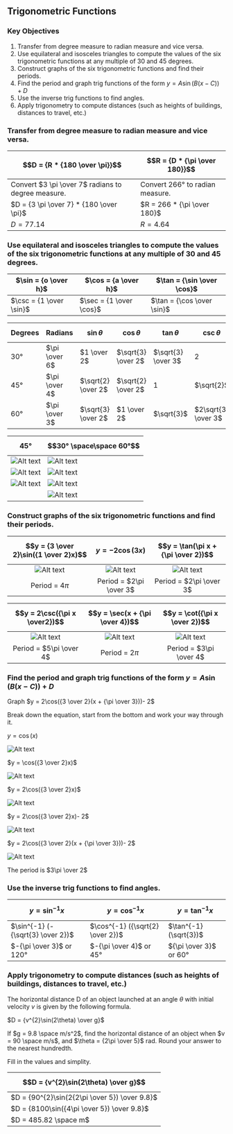 ## Trigonometric Functions

### Key Objectives

1. Transfer from degree measure to radian measure and vice versa.
2. Use equilateral and isosceles triangles to compute the values of the six trigonometric functions at any multiple of 30 and 45 degrees.
3. Construct graphs of the six trigonometric functions and find their periods.
4. Find the period and graph trig functions of the form $y = A \sin(B (x - C)) + D$
5. Use the inverse trig functions to find angles.
6. Apply trigonometry to compute distances (such as heights of buildings, distances to travel, etc.)

### Transfer from degree measure to radian measure and vice versa.

| $$D = {R * {180 \over \pi}}$$                      | $$R = {D * {\pi \over 180}}$$   |
|----------------------------------------------------|---------------------------------|
| Convert $3 \pi \over 7$ radians to degree measure. | Convert 266° to radian measure. |
| $D = {3 \pi \over 7} * {180 \over \pi}$            | $R = 266 * {\pi \over 180}$     |
| $D = 77.14$                                       | $R = 4.64$                     |


### Use equilateral and isosceles triangles to compute the values of the six trigonometric functions at any multiple of 30 and 45 degrees.

|$\sin = {o \over h}$|$\cos = {a \over h}$|$\tan = {\sin \over \cos}$|
|-|-|-|
|$\csc = {1 \over \sin}$|$\sec = {1 \over \cos}$|$\tan = {\cos \over \sin}$|

|Degrees|Radians|$$\sin\theta$$|$$\cos\theta$$|$$\tan\theta$$|$$\csc\theta$$|$$\sec\theta$$|$$\cot\theta$$|
|-|-|-|-|-|-|-|-|
|$30°$|$\pi \over 6$|$1 \over 2$|$\sqrt{3} \over 2$|$\sqrt{3} \over 3$|$2$|$2\sqrt{3} \over 3$|$\sqrt{3}$|
|$45°$|$\pi \over 4$|$\sqrt{2} \over 2$|$\sqrt{2} \over 2$|$1$|$\sqrt{2}$|$\sqrt{2}$|$1$|
|$60°$|$\pi \over 3$|$\sqrt{3} \over 2$|$1 \over 2$|$\sqrt{3}$|$2\sqrt{3} \over 3$|$2$|$\sqrt{3} \over 3$|

|$$45°$$|$$30° \space\space 60°$$|
|-|-|
|![Alt text](https://github.com/Jase-Dryden/Math/blob/f2a5465617e98419dbb507c4220d5dfe5a5a8cfe/TrigonometricFunctions/image-11.png)|![Alt text](https://github.com/Jase-Dryden/Math/blob/f2a5465617e98419dbb507c4220d5dfe5a5a8cfe/TrigonometricFunctions/image-7.png)|
|![Alt text](https://github.com/Jase-Dryden/Math/blob/f2a5465617e98419dbb507c4220d5dfe5a5a8cfe/TrigonometricFunctions/image-12.png)|![Alt text](https://github.com/Jase-Dryden/Math/blob/f2a5465617e98419dbb507c4220d5dfe5a5a8cfe/TrigonometricFunctions/image-8.png)|
|![Alt text](https://github.com/Jase-Dryden/Math/blob/f2a5465617e98419dbb507c4220d5dfe5a5a8cfe/TrigonometricFunctions/image-13.png)|![Alt text](https://github.com/Jase-Dryden/Math/blob/f2a5465617e98419dbb507c4220d5dfe5a5a8cfe/TrigonometricFunctions/image-9.png)|
||![Alt text](https://github.com/Jase-Dryden/Math/blob/f2a5465617e98419dbb507c4220d5dfe5a5a8cfe/TrigonometricFunctions/image-10.png)|

### Construct graphs of the six trigonometric functions and find their periods.

|$$y = {3 \over 2}\sin({1 \over 2}x)$$|$$y = -2\cos(3x)$$      |$$y = \tan(\pi x + {\pi \over 2})$$|
|:-----------------------------------:|:----------------------:|:---------------------------------:|
|![Alt text](https://github.com/Jase-Dryden/Math/blob/58053dae4f13e5d7d46d0b515179ab6a465be556/TrigonometricFunctions/image-3.png)|![Alt text](https://github.com/Jase-Dryden/Math/blob/58053dae4f13e5d7d46d0b515179ab6a465be556/TrigonometricFunctions/image-2.png)|![Alt text](https://github.com/Jase-Dryden/Math/blob/58053dae4f13e5d7d46d0b515179ab6a465be556/TrigonometricFunctions/image-5.png)|
|Period = $4\pi$|Period = $2\pi \over 3$ |Period = $2\pi \over 3$|

|$$y = 2\csc({\pi x \over2})$$|$$y = \sec(x + {\pi \over 4})$$|$$y = \cot({\pi x \over 2})$$ |
|:---------------------------:|:-----------------------------:|:----------------------------:|
|![Alt text](https://github.com/Jase-Dryden/Math/blob/af48f62ff658b77e3655ac6e89a3b60f784d05ea/TrigonometricFunctions/image-6.png)|![Alt text](https://github.com/Jase-Dryden/Math/blob/af48f62ff658b77e3655ac6e89a3b60f784d05ea/TrigonometricFunctions/image-4.png)|![Alt text](image-14.png)|
|Period = $5\pi \over 4$|Period = $2\pi$|Period = $3\pi \over 4$|
### Find the period and graph trig functions of the form $y = A \sin(B (x - C)) + D$

Graph $y = 2\cos({3 \over 2}(x + {\pi \over 3}))- 2$

Break down the equation, start from the bottom and work your way through it.

$y = \cos(x)$

![Alt text](image.png)

$y = \cos({3 \over 2}x)$

![Alt text](<Screenshot 2023-12-07 020847.png>)

$y = 2\cos({3 \over 2}x)$

![Alt text](<Screenshot 2023-12-07 021050.png>)

$y = 2\cos({3 \over 2}x)- 2$

![Alt text](<Screenshot 2023-12-07 021212.png>)

$y = 2\cos({3 \over 2}(x + {\pi \over 3}))- 2$

![Alt text](image-1.png)

The period is $3\pi \over 2$

### Use the inverse trig functions to find angles.

| $$y = \sin^{-1} x$$                | $$y = \cos^{-1} x$$              | $$y = \tan^{-1} x$$      |
|------------------------------------|----------------------------------|--------------------------|
| $\sin^{-1} (- {\sqrt{3} \over 2})$ | $\cos^{-1} ({\sqrt{2} \over 2})$ | $\tan^{-1} (\sqrt{3})$   |
| $-{\pi \over 3}$ or $120°$        | $-{\pi \over 4}$ or $45°$        | ${\pi \over 3}$ or $60°$ |

### Apply trigonometry to compute distances (such as heights of buildings, distances to travel, etc.)

The horizontal distance D of an object launched at an angle $\theta$ with initial velocity $v$ is given by the following formula.

$D = {v^{2}\sin(2\theta) \over g}$

If $g = 9.8 \space m/s^2$, find the horizontal distance of an object when $v = 90 \space m/s$, and $\theta = {2\pi \over 5}$ rad. Round your answer to the nearest hundredth.

Fill in the values and simplity.

|$$D = {v^{2}\sin(2\theta) \over g}$$|
|----------------------------------|
|$D = {90^{2}\sin(2{2\pi \over 5}) \over 9.8}$|
|$D = {8100\sin({4\pi \over 5}) \over 9.8}$|
|$D = 485.82 \space m$|